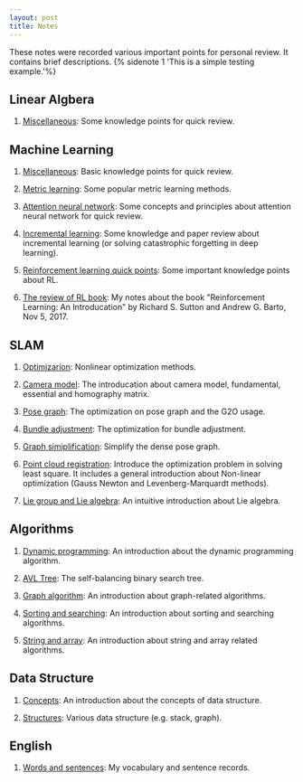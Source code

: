 ```yaml
---
layout: post
title: Notes
---
```

These notes were recorded various important points for personal review. It contains brief descriptions. {% sidenote 1 'This is a simple testing example.'%}

## Linear Algbera

1. [Miscellaneous](linear_algebra/miscellaneous): Some knowledge points for quick review.


## Machine Learning

1. [Miscellaneous](machine_learning/miscellaneous): Basic knowledge points for quick review.

2. [Metric learning](machine_learning/metric_learning): Some popular metric learning methods.

2. [Attention neural network](machine_learning/attention_neural_network): Some concepts and principles about attention neural network for quick review.

3. [Incremental learning](machine_learning/incremental_learning): Some knowledge and paper review about incremental learning (or solving catastrophic forgetting in deep learning).

4. [Reinforcement learning quick points](machine_learning/reinforcement_learning_points): Some important knowledge points about RL.

5. [The review of RL book](machine_learning/reinforcement_learning_book): My notes about the book "Reinforcement Learning: An Introducation" by Richard S. Sutton and Andrew G. Barto, Nov 5, 2017.


## SLAM

1. [Optimizarion](slam/optimization): Nonlinear optimization methods.

2. [Camera model](slam/camera_model): The introducation about camera model, fundamental, essential and homography matrix.

2. [Pose graph](slam/pose_graph): The optimization on pose graph and the G2O usage.

3. [Bundle adjustment](slam/bundle_adjustment): The optimization for bundle adjustment.

4. [Graph simiplification](slam/graph_simplification): Simplify the dense pose graph.

5. [Point cloud registration](slam/registration_opt): Introduce the optimization problem in solving least square. It includes a general introduction about Non-linear optimization (Gauss Newton and Levenberg-Marquardt methods).

6. [Lie group and Lie algebra](slam/lie_algebra): An intuitive introduction about Lie algebra.


## Algorithms

1. [Dynamic programming](algorithm/dp/): An introduction about the dynamic programming algorithm. 

2. [AVL Tree](algorithm/avl_tree/): The self-balancing binary search tree. 

2. [Graph algorithm](algorithm/graph_algorithm/): An introduction about graph-related algorithms.

3. [Sorting and searching](algorithm/sorting_and_searching/): An introduction about sorting and searching algorithms.

4. [String and array](algorithm/string_and_array/): An introduction about string and array related algorithms.


## Data Structure

1. [Concepts](data_structure/concepts/): An introduction about the concepts of data structure.
 
1. [Structures](data_structure/structures/): Various data structure (e.g. stack, graph). 


## English

1. [Words and sentences](english/words/): My vocabulary and sentence records.
